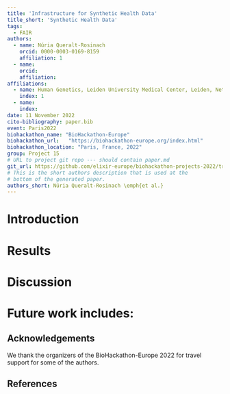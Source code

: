 ```yaml
---
title: 'Infrastructure for Synthetic Health Data'
title_short: 'Synthetic Health Data'
tags:
  - FAIR
authors:
  - name: Núria Queralt-Rosinach
    orcid: 0000-0003-0169-8159
    affiliation: 1
  - name:  
    orcid:
    affiliation: 
affiliations:
  - name: Human Genetics, Leiden University Medical Center, Leiden, Netherlands
    index: 1
  - name: 
    index: 
date: 11 November 2022
cito-bibliography: paper.bib
event: Paris2022
biohackathon_name: "BioHackathon-Europe"
biohackathon_url:   "https://biohackathon-europe.org/index.html"
biohackathon_location: "Paris, France, 2022"
group: Project 15
# URL to project git repo --- should contain paper.md
git_url: https://github.com/elixir-europe/biohackathon-projects-2022/tree/main/projects/15/bhxiv
# This is the short authors description that is used at the
# bottom of the generated paper.
authors_short: Núria Queralt-Rosinach \emph{et al.}
---
```

<!--

The paper.md, bibtex and figure file can be found in this repo:

  https://github.com/journal-of-research-objects/Example-BioHackrXiv-Paper

To modify, please clone the repo. You can generate PDF of the paper by
pasting above link (or yours) in

  http://biohackrxiv.genenetwork.org/

-->

# Introduction


# Results
  
  
# Discussion


# Future work includes:



## Acknowledgements

We thank the organizers of the BioHackathon-Europe 2022 for travel support for some of the authors.

## References
